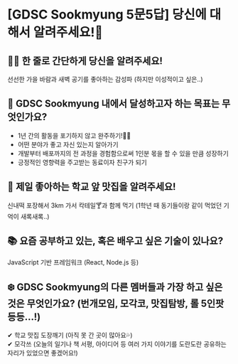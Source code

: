 # [GDSC Sookmyung 5문5답] 당신에 대해서 알려주세요!👀

## ☝🏻 한 줄로 간단하게 당신을 알려주세요!
선선한 가을 바람과 새벽 공기를 좋아하는 감성파 (하지만 이성적이고 싶은..)

## 🎯 GDSC Sookmyung 내에서 달성하고자 하는 목표는 무엇인가요?
- 1년 간의 활동을 포기하지 않고 완주하기!🏃‍♀️
- 어떤 분야가 좋고 자신 있는지 알아가기
- 개발부터 배포까지의 전 과정을 경험함으로써 1인분 몫을 할 수 있을 만큼 성장하기
- 긍정적인 영향력을 주고받는 동료이자 친구가 되기


## 🍕 제일 좋아하는 학교 앞 맛집을 알려주세요!
신내떡 포장해서 3km 가서 칵테일🍸과 함께 먹기 (1학년 때 동기들이랑 같이 먹었던 기억이 새록새록..)

## 📚 요즘 공부하고 있는, 혹은 배우고 싶은 기술이 있나요?
JavaScript 기반 프레임워크 (React, Node.js 등)

## ❄️ GDSC Sookmyung의 다른 멤버들과 가장 하고 싶은 것은 무엇인가요? (번개모임, 모각코, 맛집탐방, 롤 5인팟 등등...!)
✔ 학교 맛집 도장깨기 (아직 못 간 곳이 많아요💦)  
✔ 모각쓰 (오늘의 일기나 책 서평, 아이디어 등 여러 가지 이야기를 도란도란 공유하는 자리가 있었으면 좋겠어요!)
